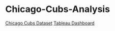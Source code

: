 # Chicago-Cubs-Analysis

[Chicago Cubs Dataset](https://www.kaggle.com/datasets/mattop/chicago-cubs-batting-and-pitching-1876-2023)
[Tableau Dashboard](https://public.tableau.com/app/profile/blake.smith1551/viz/ChicagoCubsAnalysis/Dashboard1)
